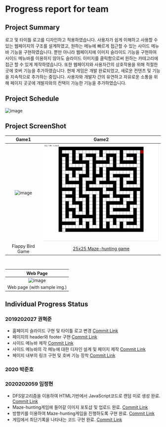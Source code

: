# Progress report for team

## Project Summary
로고 및 타이틀 로고를 디자인하고 적용하였습니다. 사용자가 쉽게 이해하고 사용할 수 있는 웹페이지의 구조를 설계하였고, 원하는 메뉴에 빠르게 접근할 수 있는 사이드 메뉴바 기능을 구현하였습니다. 뿐만 아니라 웹페이지에 이미지 슬라이드 기능을 구현하여 사이드 메뉴바를 이용하지 않아도 슬라이드 이미지를 클릭함으로써 원하는 카테고리에 접근 할 수 있게 제작하였습니다. 또한 웹페이지와 사용자간의 상호작용을 위해 적절한 곳에 호버 기능을 추가하였습니다. 현재 게임은 개발 완료되었고, 새로운 컨텐츠 및 기능을 지속적으로 추가하는 중입니다. 사용자와 개발자 간의 유연하고 자유로운 소통을 위해 페이지 곳곳에 개발자와의 컨택이 가능한 기능을 추가하였습니다.

## Project Schedule
<img width="956" alt="image" src="https://github.com/HyuckJoon0415/Web-Blog-Game/assets/145082589/514c26a9-6eca-4f3a-9fb2-3300bffbeb36">

## Project ScreenShot
<div align="center">
    
|Game1|Game2|
|:------:|:---:|
|<img width="449" alt="image" src="https://github.com/HyuckJoon0415/Web-Blog-Game/assets/145082589/3500ce79-d0ac-4824-8c9b-d63375aadb8a"></br>|<img width="449" alt="image" src="https://github.com/HyuckJoon0415/Web-Blog-Game/blob/jeonghyeon_br/maze-hunting.png?raw=true">|
|Flappy Bird Game|<a href="https://www.youtube.com/watch?v=QpOIvg_AHZ0">25x25 Maze-hunting game</a>|
</div>
<br>

|Web Page|
|:--:|
|![image](https://github.com/HyuckJoon0415/Web-Blog-Game/assets/145082589/d72aa1ba-7caf-4472-bd12-6d7cbb5c3d54)|
|Web page (with sample img.)|



## Individual Progress Status
### 2019202027 권혁준
- 홈페이지 슬라이드 구현 및 타이틀 로고 변경 [Commit Link](https://github.com/HyuckJoon0415/Web-Blog-Game/commit/96a9b353a2e8b5b33de88daf8ea7f694649f2f50)
- 페이지의 header와 footer 구현 [Commit Link](https://github.com/HyuckJoon0415/Web-Blog-Game/commit/96a9b353a2e8b5b33de88daf8ea7f694649f2f50)
- 사이드 메뉴바 제작 [Commit Link](https://github.com/HyuckJoon0415/Web-Blog-Game/commit/96a9b353a2e8b5b33de88daf8ea7f694649f2f50)
- 사이드 메뉴바의 각 메뉴에 대한 디자인 설계 및 페이지 제작 [Commit Link](https://github.com/HyuckJoon0415/Web-Blog-Game/commit/96a9b353a2e8b5b33de88daf8ea7f694649f2f50)
- 페이지 내부의 링크 구현 및 호버 기능 장착 [Commit Link](https://github.com/HyuckJoon0415/Web-Blog-Game/commit/96a9b353a2e8b5b33de88daf8ea7f694649f2f50)

### 2020 박준호

### 2020202059 임정현
- DFS알고리즘을 이용하여 HTML기반에서 JavaScript코드로 랜덤 미로 생성 완료. [Commit Link](https://github.com/HyuckJoon0415/Web-Blog-Game/commit/bc5428c60ad9d9cd109e0248674e52906d2646f1)
- Maze-hunting게임에 들어갈 이미지 포토샵 및 업로드 완료. [Commit Link](https://github.com/HyuckJoon0415/Web-Blog-Game/commit/bc5428c60ad9d9cd109e0248674e52906d2646f1)
- 방향키를 이용하여 Maze-hunting게임을 진행하도록 구현 완료. [Commit Link](https://github.com/HyuckJoon0415/Web-Blog-Game/commit/bc5428c60ad9d9cd109e0248674e52906d2646f1)
- 게임에서 최단기록을 나타내는 코드 구현 완료. [Commit Link](https://github.com/HyuckJoon0415/Web-Blog-Game/commit/bc5428c60ad9d9cd109e0248674e52906d2646f1)
